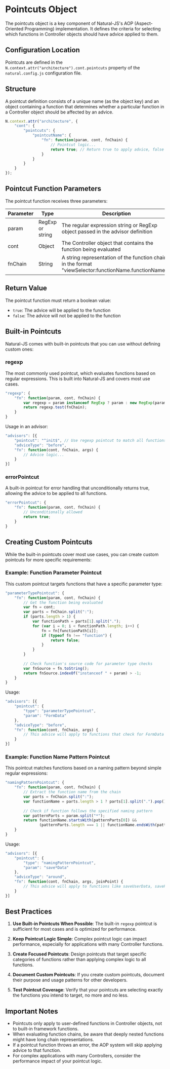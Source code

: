# Pointcuts Object

The pointcuts object is a key component of Natural-JS's AOP (Aspect-Oriented Programming) implementation. It defines the criteria for selecting which functions in Controller objects should have advice applied to them.

## Configuration Location

Pointcuts are defined in the `N.context.attr("architecture").cont.pointcuts` property of the `natural.config.js` configuration file.

## Structure

A pointcut definition consists of a unique name (as the object key) and an object containing a function that determines whether a particular function in a Controller object should be affected by an advice.

```javascript
N.context.attr("architecture", {
    "cont": {
        "pointcuts": {
            "pointcutName": {
                "fn": function(param, cont, fnChain) {
                    // Pointcut logic...
                    return true; // Return true to apply advice, false to skip
                }
            }
        }
    }
});
```

## Pointcut Function Parameters

The pointcut function receives three parameters:

| Parameter | Type | Description |
|-----------|------|-------------|
| param | RegExp or string | The regular expression string or RegExp object passed in the advisor definition |
| cont | Object | The Controller object that contains the function being evaluated |
| fnChain | String | A string representation of the function chain, in the format "viewSelector:functionName.functionName..." |

## Return Value

The pointcut function must return a boolean value:

- `true`: The advice will be applied to the function
- `false`: The advice will not be applied to the function

## Built-in Pointcuts

Natural-JS comes with built-in pointcuts that you can use without defining custom ones:

### regexp

The most commonly used pointcut, which evaluates functions based on regular expressions. This is built into Natural-JS and covers most use cases.

```javascript
"regexp": {
    "fn": function(param, cont, fnChain) {
        var regexp = param instanceof RegExp ? param : new RegExp(param);
        return regexp.test(fnChain);
    }
}
```

Usage in an advisor:

```javascript
"advisors": [{
    "pointcut": "^init$", // Use regexp pointcut to match all functions named "init"
    "adviceType": "before",
    "fn": function(cont, fnChain, args) {
        // Advice logic...
    }
}]
```

### errorPointcut

A built-in pointcut for error handling that unconditionally returns true, allowing the advice to be applied to all functions.

```javascript
"errorPointcut": {
    "fn": function(param, cont, fnChain) {
        // Unconditionally allowed
        return true;
    }
}
```

## Creating Custom Pointcuts

While the built-in pointcuts cover most use cases, you can create custom pointcuts for more specific requirements:

### Example: Function Parameter Pointcut

This custom pointcut targets functions that have a specific parameter type:

```javascript
"parameterTypePointcut": {
    "fn": function(param, cont, fnChain) {
        // Get the function being evaluated
        var fn = cont;
        var parts = fnChain.split(":");
        if (parts.length > 1) {
            var functionPath = parts[1].split(".");
            for (var i = 0; i < functionPath.length; i++) {
                fn = fn[functionPath[i]];
                if (typeof fn !== "function") {
                    return false;
                }
            }
        }
        
        // Check function's source code for parameter type checks
        var fnSource = fn.toString();
        return fnSource.indexOf("instanceof " + param) > -1;
    }
}
```

Usage:

```javascript
"advisors": [{
    "pointcut": {
        "type": "parameterTypePointcut",
        "param": "FormData"
    },
    "adviceType": "before",
    "fn": function(cont, fnChain, args) {
        // This advice will apply to functions that check for FormData parameters
    }
}]
```

### Example: Function Name Pattern Pointcut

This pointcut matches functions based on a naming pattern beyond simple regular expressions:

```javascript
"namingPatternPointcut": {
    "fn": function(param, cont, fnChain) {
        // Extract the function name from the chain
        var parts = fnChain.split(":");
        var functionName = parts.length > 1 ? parts[1].split(".").pop() : "";
        
        // Check if function follows the specified naming pattern
        var patternParts = param.split("*");
        return functionName.startsWith(patternParts[0]) && 
               (patternParts.length === 1 || functionName.endsWith(patternParts[1]));
    }
}
```

Usage:

```javascript
"advisors": [{
    "pointcut": {
        "type": "namingPatternPointcut",
        "param": "save*Data"
    },
    "adviceType": "around",
    "fn": function(cont, fnChain, args, joinPoint) {
        // This advice will apply to functions like saveUserData, saveProductData, etc.
    }
}]
```

## Best Practices

1. **Use Built-in Pointcuts When Possible**: The built-in `regexp` pointcut is sufficient for most cases and is optimized for performance.

2. **Keep Pointcut Logic Simple**: Complex pointcut logic can impact performance, especially for applications with many Controller functions.

3. **Create Focused Pointcuts**: Design pointcuts that target specific categories of functions rather than applying complex logic to all functions.

4. **Document Custom Pointcuts**: If you create custom pointcuts, document their purpose and usage patterns for other developers.

5. **Test Pointcut Coverage**: Verify that your pointcuts are selecting exactly the functions you intend to target, no more and no less.

## Important Notes

- Pointcuts only apply to user-defined functions in Controller objects, not to built-in framework functions.
- When evaluating function chains, be aware that deeply nested functions might have long chain representations.
- If a pointcut function throws an error, the AOP system will skip applying advice to that function.
- For complex applications with many Controllers, consider the performance impact of your pointcut logic.

